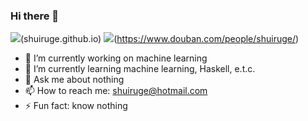 ### Hi there 👋

![](https://img.shields.io/badge/🌐-homepage-blue)(shuiruge.github.io)
![](https://img.shields.io/badge/豆-douban-green)(https://www.douban.com/people/shuiruge/)


- 🔭 I’m currently working on machine learning
- 🌱 I’m currently learning machine learning, Haskell, e.t.c.
- 💬 Ask me about nothing
- 📫 How to reach me: shuiruge@hotmail.com
- ⚡ Fun fact: know nothing

<!--
**shuiruge/shuiruge** is a ✨ _special_ ✨ repository because its `README.md` (this file) appears on your GitHub profile.

Here are some ideas to get you started:

- 🔭 I’m currently working on ...
- 🌱 I’m currently learning ...
- 👯 I’m looking to collaborate on ...
- 🤔 I’m looking for help with ...
- 💬 Ask me about ...
- 📫 How to reach me: ...
- 😄 Pronouns: ...
- ⚡ Fun fact: ...
-->
